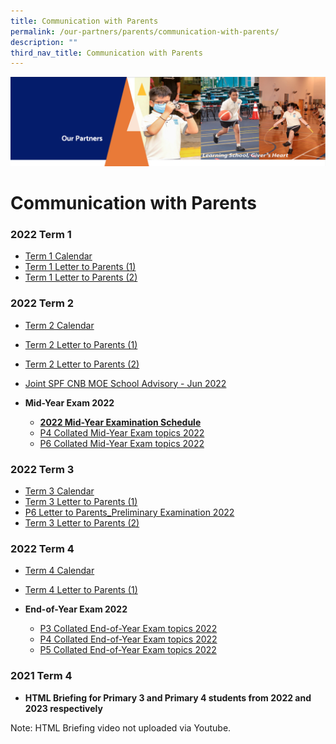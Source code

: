 ```yaml
---
title: Communication with Parents
permalink: /our-partners/parents/communication-with-parents/
description: ""
third_nav_title: Communication with Parents
---
```


![](/images/OurPartners.png)

Communication with Parents
==========================

  

### 2022 Term 1


*   [Term 1 Calendar](/files/Term%201%20Student%20Calendar%202022.pdf)
*   [Term 1 Letter to Parents (1)](/files/2022%20From%20the%20Desk%20of%20the%20Principal%20_%20Term%201.pdf)
*   [Term 1 Letter to Parents (2)](/files/2022%20From%20the%20Desk%20of%20the%20Principal%20_%203rd%20February.pdf)

### 2022 Term 2

*   [Term 2 Calendar](/files/Term%202%20Student%20Calendar%202022.pdf)
*   [Term 2 Letter to Parents (1)](/files/2022%20From%20the%20Desk%20of%20the%20Principal_21st%20March%202022.pdf)
*   [Term 2 Letter to Parents (2)](/files/From%20The%20Desk%20of%20The%20Principal_25th%20April%202022.pdf)
*   [Joint SPF CNB MOE School Advisory - Jun 2022](/files/Joint%20SPF%20CNB%20MOE%20School%20Advisory%20-%20Jun%202022.pdf)
*   <b>Mid-Year Exam 2022</b>

    *   [<b>2022 Mid-Year Examination Schedule</b>](/files/Mid-Year%20Examination%20Dates%202022.pdf)
    *   [P4 Collated Mid-Year Exam topics 2022](/files/P4%20Collated%20Mid-Year%20Exam%20topics%202022.pdf)
    *   [P6 Collated Mid-Year Exam topics 2022](/files/P6%20Collated%20Mid-Year%20Exam%20topics%202022.pdf)


### 2022 Term 3

*   [Term 3 Calendar](/files/Term%203%20Student%20Calendar%202022.pdf)
*   [Term 3 Letter to Parents (1)](/files/2022%20From%20the%20Desk%20of%20the%20Principal_24th%20June%20Term%203.pdf)
*   [P6 Letter to Parents_Preliminary Examination 2022](/files/P6_Letter_to_Parent_PRELIM%202022.pdf)
*   [Term 3 Letter to Parents (2)](/files/2022%20From%20the%20Desk%20of%20the%20Principal_8th%20August%202022.pdf)

### 2022 Term 4

*   [Term 4 Calendar](/files/Term%204%20Student%20Calendar%202022.pdf)
*   [Term 4 Letter to Parents (1)](/files/From%20the%20Desk%20of%20the%20Principal%20Term%204_27th%20Sep%202022.pdf)
*   <b>End-of-Year Exam 2022</b>

    *   [P3 Collated End-of-Year Exam topics 2022](/files/2022%20P3%20EOY%20Exams%20Topics%20To%20Be%20Tested_Final.pdf)
    *  [P4 Collated End-of-Year Exam topics 2022](/files/2022%20P4%20EOY%20Exams%20Topics%20To%20Be%20Tested_Final.pdf)
    *  [P5 Collated End-of-Year Exam topics 2022](/files/2022%20P5%20EOY%20Exams%20Topics%20To%20Be%20Tested_Final.pdf)

### 2021 Term 4


*   <b>HTML Briefing for Primary 3 and Primary 4 students from 2022 and 2023 respectively</b>

Note: HTML Briefing video not uploaded via Youtube. 